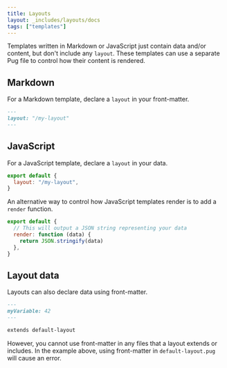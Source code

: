 ```yaml
---
title: Layouts
layout: _includes/layouts/docs
tags: ["templates"]
---
```


Templates written in Markdown or JavaScript just contain data and/or content,
but don't include any `layout`. These templates can use a separate Pug file to
control how their content is rendered.

## Markdown

For a Markdown template, declare a `layout` in your front-matter.

```md
---
layout: "/my-layout"
---
```

## JavaScript

For a JavaScript template, declare a `layout` in your data.

```js
export default {
  layout: "/my-layout",
}
```

An alternative way to control how JavaScript templates render is to add a
`render` function.

```js
export default {
  // This will output a JSON string representing your data
  render: function (data) {
    return JSON.stringify(data)
  },
}
```

## Layout data

Layouts can also declare data using front-matter.

```md
---
myVariable: 42
---

extends default-layout
```

However, you cannot use front-matter in any files that a layout extends or
includes. In the example above, using front-matter in `default-layout.pug` will
cause an error.
